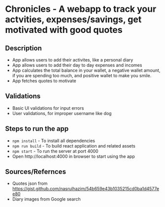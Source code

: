 # Chronicles - A webapp to track your actvities, expenses/savings, get motivated with good quotes 


## Description
* App allows users to add their activites, like a personal diary
* App allows users to add their day to day expenses and incomes
* App calculates the total balance in your wallet, a negative wallet amount, if you are spending too much, and positive wallet to make you smile.
* App fetches quotes to motivate 

## Validations

* Basic UI validations for input errors
* User validations, for improper username like dog

## Steps to run the app
* `npm install` - To install all dependencies
* `npm run build` - To build react application and related assets
* `npm start` - To run the server at port 4000
* Open http://localhost:4000 in browser to start using the app

## Sources/Refernces
* Quotes json from https://gist.github.com/nasrulhazim/54b659e43b1035215cd0ba1d4577ee80
* Diary images from Google search
